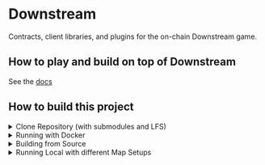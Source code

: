 # Downstream

Contracts, client libraries, and plugins for the on-chain Downstream game.

## How to play and build on top of Downstream

See the [docs](./docs/index.md)

## How to build this project

<details>
<summary>Clone Repository (with submodules and LFS)</summary>

### Clone Repository

The repository needs cloning with LFS and recursive submodules.

- **Install Git:** [Git SCM](https://git-scm.com/download/mac) for download and installation.
- **Install Git-LFS:** Visit [Git-LFS](https://git-lfs.com/)
- **Initialise Git-LFS:** Run the following command:
  ```
  git lfs install
  ```
- **Clone the Repository:** Use the following command:
  ```
  git clone --recurse-submodules https://github.com/playmint/ds
  ```

### **_⚠️ 🖥 Windows_** 

Windows users must ensure they have symlinks enabled.

- **Go to ds**
  ```
  cd ds
  ```
- **Set symlinks to true**
  ```
  git config core.symlinks true
  ```
</details>

<details>
<summary>Running with Docker</summary>

### Running with Docker

If you only need a local copy of the game built (without development helpers
like hot reloading etc), then the easiest way is to provision using
Docker Compose.

[Install Docker Desktop](https://docs.docker.com/get-docker/)

```
docker compose up --pull=always
```

This will fetch the most recently built images for the game and run them
without requiring a full build.

Once ready, the client will be available at http://locahost:3000

See "Running Local with different Map Setups" section for deploying different maps,

<details>
<summary>Docker Trouble shooting</summary>

### Docker Trouble shooting

**1. Hardware Virtulisation**
If when trying to run Docker you hit this error:
```
hardware assisted virtualization and data execution protection must be enabled in the bios
```
You will need to enter your BIOS and activate Hardware Virtualisation. This is usually the case for AMD processors.
</details>
</details>

<details>
<summary>Building from Source</summary>

### Building from Source

For deploying locally with maximum flexibility and minimum rebuild times, you can install the whole tool chain and then create a local build with make.

#### Install tools

Follow the [instructions for installing tools](./install-tools.md).

#### Build & Run
In the ds directory, run
```
make dev
```
In your browser, open `http://localhost:3000/`

#### Rebuilding after core changes: 
If you have built the map during the `make dev` flow and since, there have been changes in the Unity scene
you will need to rebuild the map. To do this, it is adviced to clean all build artifacts with

```
make clean
``` 

Once you are done, you can either build everything again with `make dev` or you can just
build the map by using the `make map` command.
</details>

<details>
<summary>Running Local with different Map Setups</summary>

## Running Local with different Map Setups

By Default, running `make dev` will spawn a one hex sized map and running with `docker` will spawn (the only  slightly larger) "tiny" map. 

### 1. Using Playmint's Maps

Inside of the `ds/contracts/src/maps/` folder, you will find a few premade maps by Playmint. 
In order to force one of these maps to be deployed with a local build of the game you need set the MAP env variable.

For `docker` builds this must be doen by editing the `.env` file in the root
of the repository. 

```
MAP=quest-map
```

For `make` builds the MAP variable can be set as part of the make command; e.g. 

```
MAP=quest-map make dev
```

### 2. Apply a map after deploying

After doing a standard `docker` or `make` build, you can run the DS apply command and point it at one of the map folders. For example: `ds apply -R -f ./contracts/src/maps/quest-map/`

### 3. Build your own map and deploy it

Once the game is running locally, browsing to `http://localhost:3000/tile-fabricator` will show the Tile Fabricator.

Once in the Tile Fabricator, you can design and export a map file. If you want to pre-populate your map wih buildings you will need to import .yaml files that define the buildingKinds.

If you then rename the .yml file to a .yaml and move it to your desired location, you will be able to run the ds apply command, like so:
`ds apply -R -f ./path/to/mymap.yaml`

### 4 Generating the performance-test map

This is only possible with the `make` deploy flow and cannot be triggered for a `docker` build. To generate the performance-test map (used to push the limits of number of tiles and plugins) run:

```
NUM_ARENAS=4 make contracts/src/maps/performance-test
```

...this generates a map configuration in `contracts/src/maps/performance-test`

You can then either start locally via `MAP=performance-test make dev` or manually `ds apply -R -f contracts/src/maps/performance-test`
</details>

